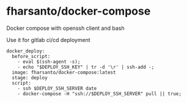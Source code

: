 # fharsanto/docker-compose
Docker compose with openssh client and bash

Use it for gitlab ci/cd deployment
```
docker_deploy:
  before_script:
    - eval $(ssh-agent -s);
    - echo "$DEPLOY_SSH_KEY" | tr -d '\r' | ssh-add -;
  image: fharsanto/docker-compose:latest
  stage: deploy
  script:
    - ssh $DEPLOY_SSH_SERVER date
    - docker-compose -H "ssh://$DEPLOY_SSH_SERVER" pull || true;
```